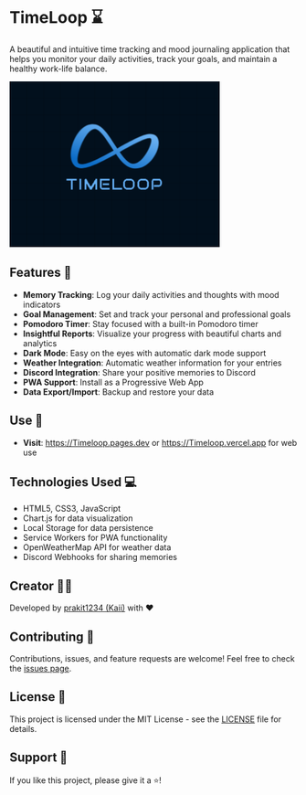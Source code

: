 # TimeLoop ⌛

A beautiful and intuitive time tracking and mood journaling application that helps you monitor your daily activities, track your goals, and maintain a healthy work-life balance.

![TimeLoop Logo](./icons/image.png)

## Features 🌟

- **Memory Tracking**: Log your daily activities and thoughts with mood indicators
- **Goal Management**: Set and track your personal and professional goals
- **Pomodoro Timer**: Stay focused with a built-in Pomodoro timer
- **Insightful Reports**: Visualize your progress with beautiful charts and analytics
- **Dark Mode**: Easy on the eyes with automatic dark mode support
- **Weather Integration**: Automatic weather information for your entries
- **Discord Integration**: Share your positive memories to Discord
- **PWA Support**: Install as a Progressive Web App
- **Data Export/Import**: Backup and restore your data

## Use 🚀
 
- **Visit**: https://Timeloop.pages.dev or https://Timeloop.vercel.app for web use

## Technologies Used 💻

- HTML5, CSS3, JavaScript
- Chart.js for data visualization
- Local Storage for data persistence
- Service Workers for PWA functionality
- OpenWeatherMap API for weather data
- Discord Webhooks for sharing memories

## Creator 👨‍💻

Developed by [prakit1234 (Kaii)](https://github.com/prakit1234) with ❤️

## Contributing 🤝

Contributions, issues, and feature requests are welcome! Feel free to check the [issues page](https://github.com/prakit1234/timeloop/issues).

## License 📝

This project is licensed under the MIT License - see the [LICENSE](LICENSE) file for details.

## Support 💪

If you like this project, please give it a ⭐️! 